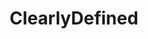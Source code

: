 ---
codehost: https://github.com/https://github.com/clearlydefined
logohandle: clearlydefinedio
sort: clearlydefined
title: ClearlyDefined
twitter: https://x.com/clearlydefd
website: https://clearlydefined.io/
---